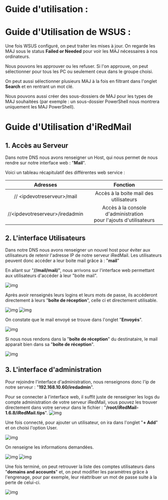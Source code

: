 # Guide d'utilisation : 

# Guide d'Utilisation de WSUS : 

Une fois WSUS configuré, on peut traiter les mises à jour. On regarde les MAJ sous le status **Failed or Needed** pour voir les MAJ nécessaires à nos ordinateurs.   

Nous pouvons les approuver ou les refuser. Si l'on approuve, on peut sélectionner pour tous les PC ou seulement ceux dans le groupe choisi.   

On peut aussi sélectionner plusieurs MAJ à la fois en filtrant dans l'onglet **Search** et en rentrant un mot clé.   

Nous pouvons aussi créer des sous-dossiers de MAJ pour les types de MAJ souhaitées (par exemple : un sous-dossier PowerShell nous montrera uniquement les MAJ PowerShell).  

# Guide d'Utilisation d'iRedMail
## 1. Accès au Serveur
Dans notre DNS nous avons renseigner un Host, qui nous permet de nous rendre sur notre interface web : "**Mail**".

Voici un tableau récapitulatif des différentes web service : 

| Adresses | Fonction |
| :--: | :--: |
| // \<ipdevotreserveur>/mail | Accès à la boite mail des utilisateurs |
| //\<ipdevotreserveur>/iredadmin | Accès à la console d'administration <br>pour l'ajouts d'utilisateurs |
## 2. L'interface Utilisateurs
Dans notre DNS nous avons renseigner un nouvel host pour éviter aux utilisateurs de retenir l'adresse IP de notre serveur iRedMail. Les utilisateurs peuvent donc accéder a leur boite mail grâce à : "**mail**" 

En allant sur "**//mail/mail/**", nous arrivons sur l'interface web permettant aux utilisateurs d'accéder à leur "boite mail".

![img](https://github.com/ThomasDominici/TSSR-Projet3-Groupe_1-BuildYourInfra/blob/Ressources_Images/UGiRedMail/Capture%20d'%C3%A9cran%202024-01-11%20104427.png?raw=true)

Après avoir renseignés leurs logins et leurs mots de passe, ils accéderont directement à leurs "**boîte de réception**", celle ci et directement utilisable.

![img](https://github.com/ThomasDominici/TSSR-Projet3-Groupe_1-BuildYourInfra/blob/Ressources_Images/UGiRedMail/Capture%20d'%C3%A9cran%202024-01-11%20104533.png?raw=true)
![img](https://github.com/ThomasDominici/TSSR-Projet3-Groupe_1-BuildYourInfra/blob/Ressources_Images/UGiRedMail/Capture%20d'%C3%A9cran%202024-01-11%20104902.png?raw=true)

On constate que le mail envoyé se trouve dans l'onglet "**Envoyés**".

![img](https://github.com/ThomasDominici/TSSR-Projet3-Groupe_1-BuildYourInfra/blob/Ressources_Images/UGiRedMail/Capture%20d'%C3%A9cran%202024-01-11%20144900.png?raw=true)

Si nous nous rendons dans la "**boîte de réception**" du destinataire, le mail apparait bien dans sa "**boîte de réception**".

![img](https://github.com/ThomasDominici/TSSR-Projet3-Groupe_1-BuildYourInfra/blob/Ressources_Images/UGiRedMail/Capture%20d'%C3%A9cran%202024-01-11%20144820.png?raw=true)

## 3. L'interface d'administration

Pour rejoindre l'interface d'administration, nous renseignons donc l'ip de notre serveur : "**192.168.10.60/iredadmin**".

Pour se connecter à l'interface web, il suffit juste de renseigner les logs du compte administration de votre serveur iRedMail, vous pouvez les trouver directement dans votre serveur dans le fichier : "**/root/iRedMail-1.6.8/iRedMail.tips**".
![img](https://github.com/ThomasDominici/TSSR-Projet3-Groupe_1-BuildYourInfra/blob/Ressources_Images/UGiRedMail/Capture%20d'%C3%A9cran%202024-01-11%20151653.png?raw=true)

Une fois connecté, pour ajouter un utilisateur, on ira dans l'onglet "**+ Add**" et on choisi l'option User.

![img](https://github.com/ThomasDominici/TSSR-Projet3-Groupe_1-BuildYourInfra/blob/Ressources_Images/UGiRedMail/Capture%20d'%C3%A9cran%202024-01-11%20144929.png?raw=true)

On renseigne les informations demandées.

![img](https://github.com/ThomasDominici/TSSR-Projet3-Groupe_1-BuildYourInfra/blob/Ressources_Images/UGiRedMail/Capture%20d'%C3%A9cran%202024-01-11%20145015.png?raw=true)
![img](https://github.com/ThomasDominici/TSSR-Projet3-Groupe_1-BuildYourInfra/blob/Ressources_Images/UGiRedMail/Capture%20d'%C3%A9cran%202024-01-11%20145152.png?raw=true)

Une fois terminé, on peut retrouver la liste des comptes utilisateurs dans "**domains and accounts**" et, on peut modifier les paramètres grâce à l'engrenage, pour par exemple, leur réattribuer un mot de passe suite à la perte de celui-ci. 

![img](https://github.com/ThomasDominici/TSSR-Projet3-Groupe_1-BuildYourInfra/blob/Ressources_Images/UGiRedMail/Capture%20d'%C3%A9cran%202024-01-11%20145250.png?raw=true)
